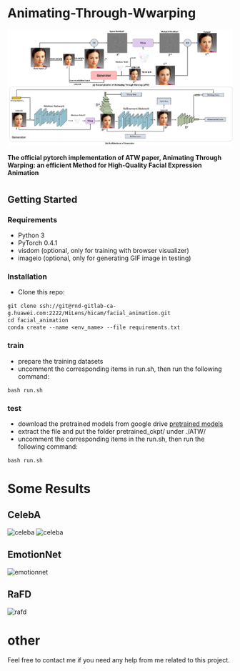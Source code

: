 # Animating-Through-Wwarping 

<p align="left">
	<img src="./imgs/method.jpg" alt="method">
</p>

**The official pytorch implementation of ATW paper, Animating Through Warping: an efficient Method for High-Quality Facial Expression Animation**

# 

## Getting Started

### Requirements

* Python 3
* PyTorch 0.4.1
* visdom (optional, only for training with browser visualizer)
* imageio (optional, only for generating GIF image in testing)



### Installation

* Clone this repo:

```
git clone ssh://git@rnd-gitlab-ca-g.huawei.com:2222/HiLens/hicam/facial_animation.git
cd facial_animation
conda create --name <env_name> --file requirements.txt
```



### train 
* prepare the training datasets
* uncomment the corresponding items in run.sh, then run the following command:

```
bash run.sh
```

### test
* download the pretrained models from google drive [pretrained models](https://drive.google.com/file/d/1s-RW0NodHNc1Uk51rCwQxtvm2IugC7sV/view?usp=sharing)
* extract the file and put the folder pretrained_ckpt/ under ./ATW/
* uncomment the corresponding items in the run.sh, then run the following command:

```
bash run.sh
```


# Some Results

## CelebA 
![celeba](imgs/celeba_au.gif)
![celeba](imgs/celeba_class.gif)

## EmotionNet
![emotionnet](imgs/emotionnet.gif)

## RaFD
![rafd](imgs/rafd.gif)



# other

Feel free to contact me if you need any help from me related to this project.



